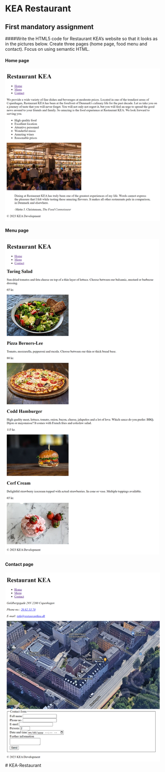 # KEA Restaurant
## First mandatory assignment

####Write the HTML5 code for Restaurant KEA’s website so that it looks as in the pictures below. Create three pages (home page, food menu and contact). Focus on using semantic HTML.

#### Home page
![homepage](readme_assets/home.png)

#### Menu page
![menu](readme_assets/menu.png)

#### Contact page
![contact](readme_assets/contact.png)# KEA-Restaurant

